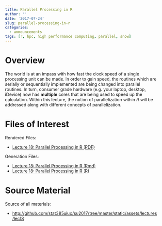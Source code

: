 ```yaml
---
title: Parallel Processing in R
author: ''
date: '2017-07-24'
slug: parallel-processing-in-r
categories:
  - announcements
tags: [r, hpc, high performance computing, parallel, snow]
---
```


# Overview

The world is at an impass with how fast the clock speed of a single processing
unit can be made. In order to gain speed, the routines which are serially or
sequentially implemented are being changed into parallel routines. In turn,
consumer grade hardware (e.g. your laptop, desktop, iDevice) now has **multiple**
cores that are being used to speed up the calculation. Within this lecture, the
notion of parallelization within *R* will be addressed along with different
concepts of parallelization. 

# Files of Interest 

Rendered Files:

* [Lecture 18: Parallel Processing in R (PDF)](/assets/lectures/lec18/lec18-parallel-processing-in-r.pdf)

Generation Files:

* [Lecture 18: Parallel Processing in R (Rmd)](/assets/lectures/lec18/lec18-parallel-processing-in-r.Rmd)
* [Lecture 18: Parallel Processing in R (R)](/assets/lectures/lec18/lec18-parallel-processing-in-r.R)

# Source Material

Source of all materials: 

* <http://github.com/stat385uiuc/su2017/tree/master/static/assets/lectures/lec18>
